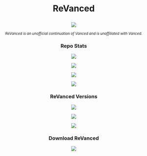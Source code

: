 # <p align="center"> ReVanced </p>

<p align="center">
<img src="https://avatars.githubusercontent.com/u/101597779?s=200&v=4">
</p>

<p align="center">
<sub>
<i>
ReVanced is an unofficial continuation of Vanced and is unaffiliated with Vanced.
</i>
</sub>
</p>

### <p align="center"> Repo Stats </p>

<p align="center">
<img src="https://img.shields.io/github/downloads/SCP-017/repo.1/total?labelColor=black&color=black&label=TOTAL%20DOWNLOADS&logo=GitHub&style=for-the-badge">
</p>

<p align="center">
<img src="https://img.shields.io/github/downloads/SCP-017/repo.1/latest/total?labelColor=black&color=black&label=LATEST%20DOWNLOADS&logo=GitHub&style=for-the-badge">
</p>

<p align="center">
<img src="https://img.shields.io/github/v/release/SCP-017/repo.1?labelColor=black&color=black&label=VERSION&logo=GitHub&style=for-the-badge">
</p>

<p align="center">
<img src="https://img.shields.io/github/workflow/status/SCP-017/main/ReVanced%20Latest?labelColor=black&color=black&label=BUILD%20REVANCED&logo=GitHub&style=for-the-badge">
</p>

### <p align="center"> ReVanced Versions </p>

<p align="center">
<img src="https://img.shields.io/github/v/release/revanced/revanced-cli?labelColor=black&color=black&label=CLI%20VERSION&logo=GitHub&style=for-the-badge">
</p>

<p align="center">
<img src="https://img.shields.io/github/v/release/revanced/revanced-integrations?labelColor=black&color=black&label=INTEGRATION%20VERSION&logo=GitHub&style=for-the-badge">
</p>

<p align="center">
<img src="https://img.shields.io/github/v/release/revanced/revanced-patches?labelColor=black&color=black&label=PATCH%20VERSION&logo=GitHub&style=for-the-badge">
</p>

### <p align="center"> Download ReVanced </p>

<p align="center">
<a href="https://github.com/SCP-017/repo.1/blob/a52473201a5925d378008a516c8a0c9c76df57a4/pages/download.md">
<img src="https://github.com/SCP-017/repo.1/blob/066e7eb8e037ce1200abd9ca0c01b5c57dc1e650/assets/download.button.png">
</a>
</p>
